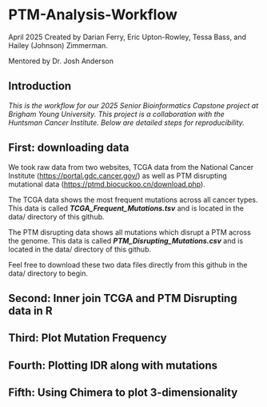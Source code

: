 # PTM-Analysis-Workflow
April 2025
Created by Darian Ferry, Eric Upton-Rowley, Tessa Bass, and Hailey (Johnson) Zimmerman.

Mentored by Dr. Josh Anderson

## Introduction
*This is the workflow for our 2025 Senior Bioinformatics Capstone project at Brigham Young University. 
This project is a collaboration with the Huntsman Cancer Institute.
Below are detailed steps for reproducibility.* 

## First: downloading data
We took raw data from two websites, TCGA data from the National Cancer Institute (https://portal.gdc.cancer.gov/) as well as PTM disrupting mutational data (https://ptmd.biocuckoo.cn/download.php).

The TCGA data shows the most frequent mutations across all cancer types. This data is called ***TCGA_Frequent_Mutations.tsv*** and is located in the data/ directory of this github.

The PTM disrupting data shows all mutations which disrupt a PTM across the genome. This data is called ***PTM_Disrupting_Mutations.csv*** and is located in the data/ directory of this github.

Feel free to download these two data files directly from this github in the data/ directory to begin.

## Second: Inner join TCGA and PTM Disrupting data in R

## Third: Plot Mutation Frequency

## Fourth: Plotting IDR along with mutations

## Fifth: Using Chimera to plot 3-dimensionality
